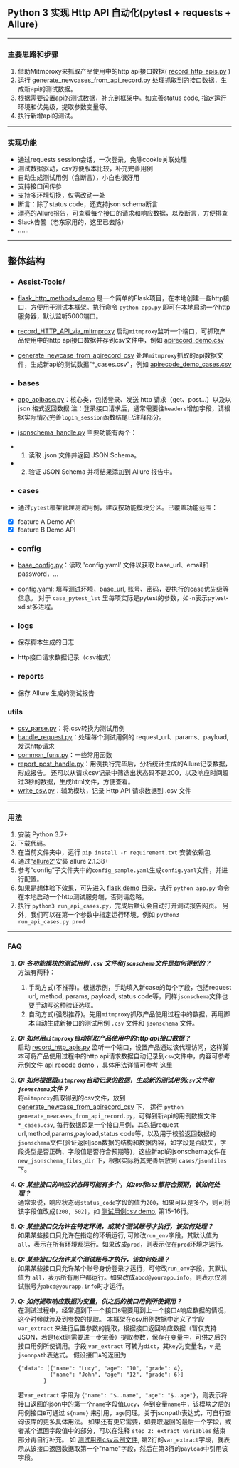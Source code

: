 ## Python 3 实现 Http API 自动化(pytest + requests + Allure)

---
### 主要思路和步骤
1. 借助Mitmproxy来抓取产品使用中的http api接口数据( [record_http_apis.py](./Assist-Tools/record_HTTP_API_via_mitmproxy/record_http_apis.py) )
2. 运行 [generate_newcases_from_api_record.py](./Assist-Tools/generate_newcase_from_apirecord_csv/generate_newcases_from_api_record.py) 处理抓取到的接口数据，生成新api的测试数据。
3. 根据需要设置api的测试数据，补充到框架中。如完善status code, 指定运行环境和优先级，提取参数变量等。
4. 执行新增api的测试。  
---
### 实现功能
- 通过requests session会话，一次登录，免除cookie关联处理
- 测试数据驱动，csv方便版本比较，补充完善用例
- 自动生成测试用例（含断言），小白也很好用
- 支持接口间传参
- 支持多环境切换，仅需改动一处
- 断言：除了status code，还支持json schema断言
- 漂亮的Allure报告，可查看每个接口的请求和响应数据，以及断言，方便排查
- Slack告警（老东家用的，这里已去除）
- ......

---
## 整体结构
- ### Assist-Tools/
- [flask_http_methods_demo](Assist-Tools/flask_http_server_demo) 是一个简单的Flask项目，在本地创建一些http接口，方便用于测试本框架。执行命令 `python app.py` 即可在本地启动一个http服务器，默认监听5000端口。
- [record_HTTP_API_via_mitmproxy](Assist-Tools/record_HTTP_API_via_mitmproxy)  启动`mitmproxy`监听一个端口，可抓取产品使用中的http api接口数据并存到csv文件中，例如 [apirecord_demo.csv](./Assist-Tools/record_HTTP_API_via_mitmproxy/apirecord_dir/apirecode_demo.csv) 
- [generate_newcase_from_apirecord_csv](Assist-Tools/generate_newcase_from_apirecord_csv) 处理`mitmproxy`抓取的api数据文件，生成新api的测试数据"*_cases.csv"，例如 [apirecode_demo_cases.csv](./Assist-Tools/generate_newcase_from_apirecord_csv/apirecode_demo_cases.csv)

- ### bases
- [app_apibase.py](bases/app_apibase.py)：核心类，包括登录、发送 http 请求（get、post...）以及以 json 格式返回数据
  注：登录接口请求后，通常需要往`headers`增加字段，请根据实际情况完善`login_session`函数结尾已注释部分。  
- [jsonschema_handle.py](bases/jsonschema_handle.py) 主要功能有两个：
- 1. 读取 .json 文件并返回 JSON Schema。
- 2. 验证 JSON Schema 并将结果添加到 Allure 报告中。

- ### cases
- 通过```pytest```框架管理测试用例，建议按功能模块分区。已覆盖功能范围：
- [x] feature A Demo API
- [x] feature B Demo API

- ### config
- [base_config.py](config/base_config.py)：读取 'config.yaml' 文件以获取 base_url、email和password，...
- [config.yaml](config/config.yaml): 填写测试环境，base_url, 账号、密码，要执行的case优先级等信息。
对于 `case_pytest_lst` 里每项实际是pytest的参数，如`-n`表示pytest-xdist多进程。

- ### logs
- 保存脚本生成的日志
- http接口请求数据记录（csv格式）

- ### reports
- 保存 Allure 生成的测试报告

### utils
- [csv_parse.py](utils/csv_parse.py)：将.csv转换为测试用例
- [handle_request.py](utils/handle_request.py)：处理每个测试用例的 request_url、params、payload, 发送http请求
- [common_funs.py](utils/common_funs.py)：一些常用函数
- [report_post_handle.py](utils/report_post_handle.py)：用例执行完毕后，分析统计生成的Allure记录数据，形成报告。
  还可以从请求csv记录中筛选出状态码不是200，以及响应时间超过3秒的数据，生成html文件，方便查看。
- [write_csv.py](utils/write_csv.py)：辅助模块，记录 Http API 请求数据到 .csv 文件  
---
### 用法
1. 安装 Python 3.7+
2. 下载代码。
3. 在当前文件夹中，运行 `pip install -r requirement.txt` 安装依赖包
4. 通过[“allure2”](https://github.com/allure-framework/allure2)安装 allure 2.1.38+
5. 参考“config”子文件夹中的`config_sample.yaml`生成`config.yaml`文件，并进行配置。 
6. 如果是想体验下效果，可先进入 [flask demo](Assist-Tools/flask_http_server_demo) 目录，执行 `python app.py` 命令在本地启动一个http测试服务端，否则请忽略。 
7. 执行 `python3 run_api_cases.py`，完成后默认会自动打开测试报告网页。 
   另外，我们可以在第一个参数中指定运行环境，例如 `python3 run_api_cases.py prod`

---
### FAQ
1. ***Q: 各功能模块的测试用例 `.csv` 文件和`jsonschema`文件是如何得到的？***  
  方法有两种：
   1. 手动方式(不推荐)。根据示例，手动填入新case的每个字段，包括request url, method, params, payload, status code等，同样`jsonschema`文件也要手动写这种验证选项。
   2. 自动方式(强烈推荐)。先用`mitmproxy`抓取产品使用过程中的数据，再用脚本自动生成新接口的测试用例 `.csv` 文件和 `jsonschema` 文件。
   

2. ***Q: 如何用`mitmproxy`自动抓取产品使用中的http api接口数据？***  
  启动 [record_http_apis.py](./Assist-Tools/record_HTTP_API_via_mitmproxy/record_http_apis.py) 监听一个端口，设置产品通过该代理访问，这样脚本可将产品使用过程中的http api请求数据自动记录到`csv`文件中，内容可参考示例文件 [api reocde demo](Assist-Tools\record_HTTP_API_via_mitmproxy\apirecord_dir\apirecode_demo.csv)  ，具体用法详情可参考 [这里](.\Assist-Tools\record_HTTP_API_via_mitmproxy\README.md)  


3. ***Q: 如何根据跟`mitmproxy`自动记录的数据，生成新的测试用例`csv`文件和`jsonschema`文件？***  
  将`mitmproxy`抓取得到的csv文件，放到 [generate_newcase_from_apirecord_csv](./Assist-Tools/generate_newcase_from_apirecord_csv/) 下， 运行 `python generate_newcases_from_api_record.py`，可得到新api的用例数据文件 `*_cases.csv`, 每行数据即是一个接口用例，其包括request url,method,params,payload,status code等，以及用于校验返回数据的`jsonschema`文件(验证返回json数据的结构和数据内容，如字段是否缺失，字段类型是否正确、字段值是否符合预期等)，这些新api的jsonschema文件在 `new_jsonschema_files_dir` 下，根据实际将其完善后放到 `cases/jsonfiles` 下。  


4. ***Q: 某些接口的响应状态码可能有多个，如`200`和`502`都符合预期，该如何处理？***  
  通常来说，响应状态码`status_code`字段的值为`200`，如果可以是多个，则可将该字段值改成`[200, 502]`，如 [测试用例csv demo](cases\01_homepage\01_feature_a1.csv), 第15-16行。  


5. ***Q: 某些接口仅允许在特定环境，或某个测试账号才执行，该如何处理？***  
  如果某些接口只允许在指定的环境运行, 可修改`run_env`字段，其默认值为 `all`，表示在所有环境都运行。如果改成`prod`，则表示仅在`prod`环境才运行。  


6. ***Q: 某些接口仅允许某个测试账号才执行，该如何处理？***  
  如果某些接口只允许某个账号身份登录才运行，可修改`run_env`字段，其默认值为 `all`，表示所有用户都运行。如果改成`abcd@yourapp.info`，则表示仅测试账号为`abcd@yourapp.info`时才运行。  


7. ***Q: 如何提取响应数据为变量，供之后的接口用例所使调用？***  
  在测试过程中，经常遇到下一个接口`B`需要用到上一个接口`A`响应数据的情况，这个时候就涉及到参数的提取。
  本框架在csv用例数据中定义了字段 `var_extract` 来进行后置参数的提取，根据接口返回响应数据（暂仅支持JSON，若是text则需要进一步完善）提取参数，保存在变量中，可供之后的接口用例所使调用。字段 `var_extract` 可转为`dict`，其`key`为变量名，`v` 是`jsonnpath`表达式。
  假设接口`A`的返回为
    ```
    {"data": [{"name": "Lucy", "age": "10", "grade": 4}, 
              {"name": "John", "age": "12", "grade": 6}]
            }
    ```
    若`var_extract` 字段为 `{"name": "$..name", "age": "$..age"}`，则表示将接口返回的json中的第一个`name`字段值`Lucy`，存到变量`name`中，该模块之后的用例接口`B`可通过 `${name}` 来引用，`age`同理。关于jsonpath表达式，可自行查询该库的更多具体用法。
    如果还有更它需要，如要取返回的最后一个字段，或者某个返回字段值中的部分，可以在注释 `step 2: extract variables` 结束部分再自行补充。
    如 [测试用例csv示例文件](cases\01_homepage\01_feature_a1.csv), 第2行的`var_extract`字段，就表示从该接口返回数据取第一个"name"字段，然后在第3行的`payload`中引用该字段。   
